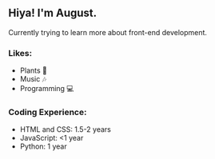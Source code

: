 ## Hiya! I'm August.

Currently trying to learn more about front-end development.

### Likes: 

  - Plants 🌱
  - Music 🎶
  - Programming 💻
  
### Coding Experience:

  - HTML and CSS: 1.5-2 years
  - JavaScript: <1 year
  - Python: 1 year

